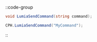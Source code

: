 ::code-group
  ```csharp [Method]
  void LumiaSendCommand(string command);
  ```
  ```csharp [Example]
  CPH.LumiaSendCommand("MyCommand");
  ```
::